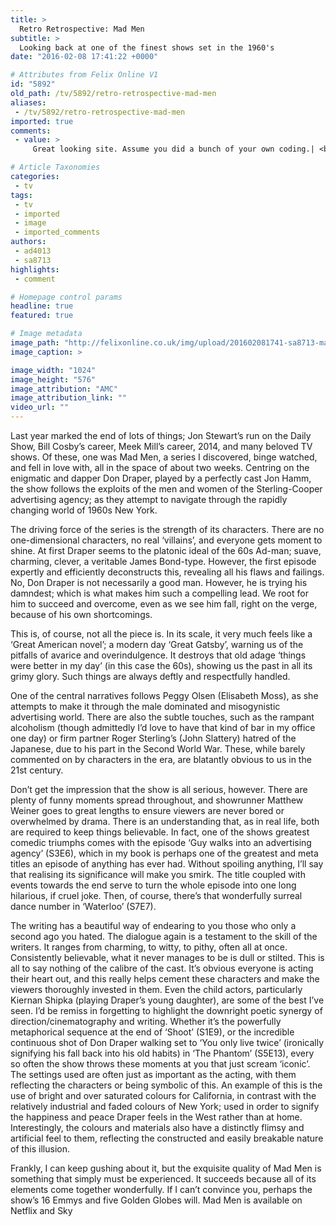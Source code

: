 ```yaml
---
title: >
  Retro Retrospective: Mad Men
subtitle: >
  Looking back at one of the finest shows set in the 1960's
date: "2016-02-08 17:41:22 +0000"

# Attributes from Felix Online V1
id: "5892"
old_path: /tv/5892/retro-retrospective-mad-men
aliases:
 - /tv/5892/retro-retrospective-mad-men
imported: true
comments:
 - value: >
     Great looking site. Assume you did a bunch of your own coding.| <br>nba 2k16 mt points http://www.nba2k16mtchallengepay.sitew.us/,Great looking site. Assume you did a bunch of your own coding.| <br>nba 2k16 mt points http://www.nba2k16mtchallengepay.sitew.us/,Great looking site. Assume you did a bunch of your own coding.| <br>nba 2k16 mt points http://www.nba2k16mtchallengepay.sitew.us/,This is a good posting, I was wodeirnng if I could use this write-up on my website, I will link it back to your website though. If this is a problem please let me know and I will take it down right away,This is a good posting, I was wodeirnng if I could use this write-up on my website, I will link it back to your website though. If this is a problem please let me know and I will take it down right away,This is a good posting, I was wodeirnng if I could use this write-up on my website, I will link it back to your website though. If this is a problem please let me know and I will take it down right away

# Article Taxonomies
categories:
 - tv
tags:
 - tv
 - imported
 - image
 - imported_comments
authors:
 - ad4013
 - sa8713
highlights:
 - comment

# Homepage control params
headline: true
featured: true

# Image metadata
image_path: "http://felixonline.co.uk/img/upload/201602081741-sa8713-madmen1-1024x576.jpeg"
image_caption: >

image_width: "1024"
image_height: "576"
image_attribution: "AMC"
image_attribution_link: ""
video_url: ""
---
```


Last year marked the end of lots of things; Jon Stewart’s run on the Daily Show, Bill Cosby’s career, Meek Mill’s career, 2014, and many beloved TV shows. Of these, one was Mad Men, a series I discovered, binge watched, and fell in love with, all in the space of about two weeks. Centring on the enigmatic and dapper Don Draper, played by a perfectly cast Jon Hamm, the show follows the exploits of the men and women of the Sterling-Cooper advertising agency; as they attempt to navigate through the rapidly changing world of 1960s New York.

The driving force of the series is the strength of its characters. There are no one-dimensional characters, no real ‘villains’, and everyone gets moment to shine. At first Draper seems to the platonic ideal of the 60s Ad-man; suave, charming, clever, a veritable James Bond-type. However, the first episode expertly and efficiently deconstructs this, revealing all his flaws and failings. No, Don Draper is not necessarily a good man. However, he is trying his damndest; which is what makes him such a compelling lead. We root for him to succeed and overcome, even as we see him fall, right on the verge, because of his own shortcomings.

This is, of course, not all the piece is. In its scale, it very much feels like a ‘Great American novel’; a modern day ‘Great Gatsby’, warning us of the pitfalls of avarice and overindulgence. It destroys that old adage ‘things were better in my day’ (in this case the 60s), showing us the past in all its grimy glory. Such things are always deftly and respectfully handled.

One of the central narratives follows Peggy Olsen (Elisabeth Moss), as she attempts to make it through the male dominated and misogynistic advertising world. There are also the subtle touches, such as the rampant alcoholism (though admittedly I’d love to have that kind of bar in my office one day) or firm partner Roger Sterling’s (John Slattery) hatred of the Japanese, due to his part in the Second World War. These, while barely commented on by characters in the era, are blatantly obvious to us in the 21st century.

Don’t get the impression that the show is all serious, however. There are plenty of funny moments spread throughout, and showrunner Matthew Weiner goes to great lengths to ensure viewers are never bored or overwhelmed by drama. There is an understanding that, as in real life, both are required to keep things believable. In fact, one of the shows greatest comedic triumphs comes with the episode ‘Guy walks into an advertising agency’ (S3E6), which in my book is perhaps one of the greatest and meta titles an episode of anything has ever had. Without spoiling anything, I’ll say that realising its significance will make you smirk. The title coupled with events towards the end serve to turn the whole episode into one long hilarious, if cruel joke. Then, of course, there’s that wonderfully surreal dance number in ‘Waterloo’ (S7E7).

The writing has a beautiful way of endearing to you those who only a second ago you hated. The dialogue again is a testament to the skill of the writers. It ranges from charming, to witty, to pithy, often all at once. Consistently believable, what it never manages to be is dull or stilted. This is all to say nothing of the calibre of the cast. It’s obvious everyone is acting their heart out, and this really helps cement these characters and make the viewers thoroughly invested in them. Even the child actors, particularly Kiernan Shipka (playing Draper’s young daughter), are some of the best I’ve seen.
I’d be remiss in forgetting to highlight the downright poetic synergy of direction/cinematography and writing. Whether it’s the powerfully metaphorical sequence at the end of ‘Shoot’ (S1E9), or the incredible continuous shot of Don Draper walking set to ‘You only live twice’ (ironically signifying his fall back into his old habits)  in ‘The Phantom’ (S5E13), every so often the show throws these moments at you that just scream ‘iconic’. The settings used are often just as important as the acting, with them reflecting the characters or being symbolic of this. An example of this is the use of bright and over saturated colours for California, in contrast with the relatively industrial and faded colours of New York; used in order to signify the happiness and peace Draper feels in the West rather than at home. Interestingly, the colours and materials also have a distinctly flimsy and artificial feel to them, reflecting the constructed and easily breakable nature of this illusion.

Frankly, I can keep gushing about it, but the exquisite quality of Mad Men is something that simply must be experienced. It succeeds because all of its elements come together wonderfully. If I can’t convince you, perhaps the show’s 16 Emmys and five Golden Globes will.
Mad Men is available on Netflix and Sky
